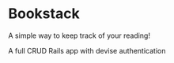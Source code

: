 # Bookstack

A simple way to keep track of your reading!

A full CRUD Rails app with devise authentication
